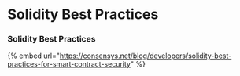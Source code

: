 # Solidity Best Practices

### Solidity Best Practices

{% embed url="https://consensys.net/blog/developers/solidity-best-practices-for-smart-contract-security" %}
